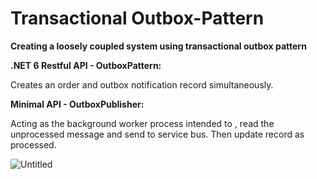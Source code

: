 # Transactional Outbox-Pattern
**Creating a loosely coupled system using transactional outbox pattern**

**.NET 6 Restful API - OutboxPattern:**

 Creates an order and outbox notification record simultaneously.  

**Minimal API - OutboxPublisher:**

Acting as the background worker process intended to ,
read the unprocessed message and send to service bus. Then update record as processed.

![Untitled](https://github.com/HqRhn/MovieCatalog/assets/141786593/49a935e0-aa10-4a47-8d04-b8f2c1fb3d38)
